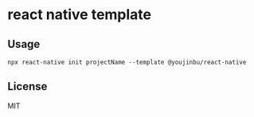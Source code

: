 # react native template

## Usage

```
npx react-native init projectName --template @youjinbu/react-native
```

## License

MIT
